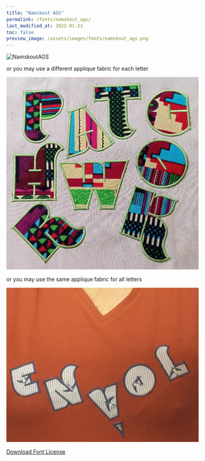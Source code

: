 ```yaml
---
title: "Namskout AGS"
permalink: /fonts/namskout_ags/
last_modified_at: 2022-01-23
toc: false
preview_image: /assets/images/fonts/namskout_ags.png
---
```

![NamskoutAGS](/assets/images/fonts/namskout_ags.png)

or you may use a different applique fabric for  each letter

![NamskoutAGS2](/assets/images/fonts/namskout2.jpg)

or you may use the same applique fabric for all letters


![NamskoutAGS3](/assets/images/fonts/namskout3.jpg)

[Download Font License](https://github.com/inkstitch/inkstitch/tree/main/fonts/namskout_AGS/LICENSE)
